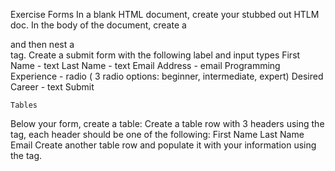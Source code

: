 Exercise
Forms
In a blank HTML document, create your stubbed out HTLM doc.
In the body of the document, create a <div> and then nest a <form> tag.
Create a submit form with the following label and input types
First Name - text
Last Name - text
Email Address - email
Programming Experience - radio ( 3 radio options: beginner, intermediate, expert)
Desired Career - text
Submit

    Tables

Below your form, create a table:
Create a table row with 3 headers using the <th> tag, each header should be one of the following:
First Name
Last Name
Email
Create another table row and populate it with your information using the <td> tag.
